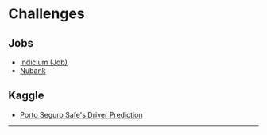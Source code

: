 # Challenges

## Jobs
- [Indicium (Job)](https://github.com/brunocampos01/challenges/tree/master/indicium)
- [Nubank]()

## Kaggle
- [Porto Seguro Safe's Driver Prediction](https://github.com/brunocampos01/porto-seguro-safe-driver-prediction)

---
